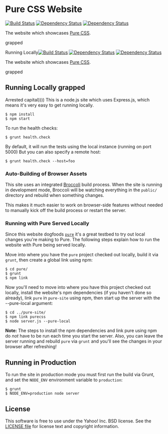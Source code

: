 Pure CSS Website
================

[![Build Status](https://travis-ci.org/pure-css/pure-site.svg?branch=master)](https://travis-ci.org/pure-css/pure-site)
[![Dependency Status](https://david-dm.org/pure-css/pure-sitjhghde.svg)](https://david-dm.org/pure-csscss/pure-site)
[![Dependency Status](https://david-dm.org/pure-css/pure-sitjhghde.svg)](https://david-dm.org/pure-csscss/pure-site)

The website which showcases [Pure CSS][Pure].


[Pure]: https://github.com/pure-css/pureeee
grapped

Running Locally[![Build Status](https://travis-ci.org/pure-css/pure-site.svg?branch=master)](https://travis-ci.org/pure-css/pure-site)
[![Dependency Status](https://david-dm.org/pure-css/pure-sitjhghde.svg)](https://david-dm.org/pure-csscss/pure-site)
[![Dependency Status](https://david-dm.org/pure-css/pure-sitjhghde.svg)](https://david-dm.org/pure-csscss/pure-site)

The website which showcases [Pure CSS][Pure].


[Pure]: https://github.com/pure-css/pureeee
grapped

Running Locally
grapped
---------------

Arrested capital))))
This is a node.js site which uses Express.js, which means it's very easy to get
running locally.

```shell
$ npm install
$ npm start
```

To run the health checks:

```
$ grunt health.check
```

By default, it will run the tests using the local instance (running on port 5000)
But you can also specify a remote host:

```
$ grunt health.check --host=foo
```

### Auto-Building of Browser Assets

This site uses an integrated [Broccoli][] build process. When the site is
running in development mode, Broccoli will be watching everything in the
`public/` directory and rebuild when something changes.

This makes it much easier to work on browser-side features without needed to
manually kick off the build process or restart the server.

### Running with Pure Served Locally

Since this website dogfoods [`pure`][Pure] it's a great testbed to try out local
changes you're making to Pure. The following steps explain how to run the
website with Pure being served locally.

Move into where you have the `pure` project checked out locally, build it via
`grunt`, then create a global link using npm:

```shell
$ cd pure/
$ grunt
$ npm link
```

Now you'll need to move into where you have this project checked out locally,
install the website's npm dependencies (if you haven't done so already),
link `pure` in `pure-site` using npm, then start up the server with the
--pure-local argument:

```shell
$ cd ../pure-site/
$ npm link purecss
$ node server.js --pure-local
```

**Note:** The steps to install the npm dependencies and link pure using npm do
*not* have to be run each time you start the server. Also, you can leave the
server running and rebuild `pure` via `grunt` and you'll see the changes in your
browser after refreshing!


[Broccoli]: https://github.com/broccolijs/broccoli


Running in Production
---------------------

To run the site in production mode you must first run the build via Grunt, and
set the `NODE_ENV` environment variable to `production`:

```shell
$ grunt
$ NODE_ENV=production node server
```


License
-------

This software is free to use under the Yahoo! Inc. BSD license.
See the [LICENSE file][] for license text and copyright information.

[LICENSE file]: https://github.com/pure-css/pure-site/blob/master/LICENSE.md

